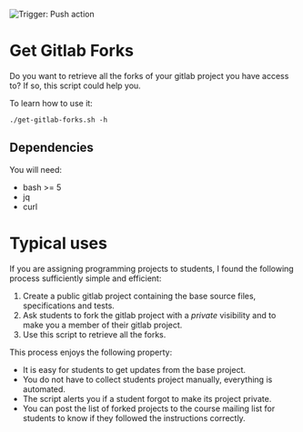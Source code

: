 ![Trigger: Push action](https://github.com/yurug/get-gitlab-forks/workflows/Trigger:%20Push%20action/badge.svg)

# Get Gitlab Forks

Do you want to retrieve all the forks of your gitlab project you have
access to? If so, this script could help you.

To learn how to use it:

```
./get-gitlab-forks.sh -h
```

## Dependencies

You will need:

- bash >= 5
- jq
- curl

# Typical uses

If you are assigning programming projects to students, I found the following process sufficiently simple and efficient:

1. Create a public gitlab project containing the base source files, specifications and tests.
2. Ask students to fork the gitlab project with a *private* visibility and to make you a member of their gitlab project.
3. Use this script to retrieve all the forks.

This process enjoys the following property:
- It is easy for students to get updates from the base project.
- You do not have to collect students project manually, everything is automated.
- The script alerts you if a student forgot to make its project private.
- You can post the list of forked projects to the course mailing list for students to know if they followed the instructions correctly.



